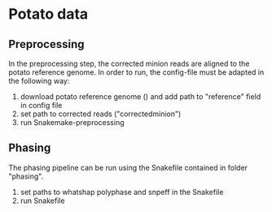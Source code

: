 # Potato data

## Preprocessing

In the preprocessing step, the corrected minion reads are aligned to the potato reference genome. In order to run, the config-file must be adapted in the following way:

1. download potato reference genome () and add path to "reference" field in config file
2. set path to corrected reads ("correctedminion")
3. run Snakemake-preprocessing

## Phasing

The phasing pipeline can be run using the Snakefile contained in folder "phasing".

1. set paths to whatshap polyphase and snpeff in the Snakefile
2. run Snakefile
